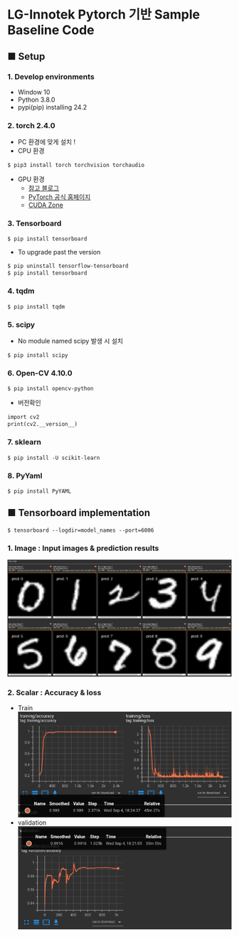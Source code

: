# LG-Innotek Pytorch 기반 Sample Baseline Code

## ■ Setup
### 1. Develop environments
* Window 10
* Python 3.8.0
* pypi(pip) installing 24.2

### 2. torch 2.4.0

* PC 환경에 맞게 설치 !
* CPU 환경
```
$ pip3 install torch torchvision torchaudio
```
* GPU 환경
  + [참고 블로그](https://foss4g.tistory.com/1565)
  + [PyTorch 공식 홈페이지](https://pytorch.org/get-started/locally/)
  + [CUDA Zone](https://developer.nvidia.com/cuda-zone)

### 3. Tensorboard
```
$ pip install tensorboard
```
* To upgrade past the version
```
$ pip uninstall tensorflow-tensorboard
$ pip install tensorboard
```

### 4. tqdm
```
$ pip install tqdm
```

### 5. scipy
* No module named scipy 발생 시 설치
```
$ pip install scipy
```

### 6. Open-CV 4.10.0
```
$ pip install opencv-python
```
* 버전확인
```
import cv2
print(cv2.__version__)
```

### 7. sklearn
```
$ pip install -U scikit-learn
```

### 8. PyYaml
```
$ pip install PyYAML
```

## ■ Tensorboard implementation
```
$ tensorboard --logdir=model_names --port=6006
```
### 1. Image  : Input images & prediction results
![캡처](readme_image/tensorboard_train.PNG)
### 2. Scalar : Accuracy & loss
- Train
![캡처](readme_image/train_acc&loss.PNG)
- validation
![캡처](readme_image/validation_acc.PNG)